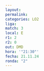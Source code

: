 ```yaml
---
layout: 
permalink: 
categories: LO2
liga: 
match: 3
local: E
r1: 2
r2: 0
out: DMD
hora: '"21:30"'
fecha: 21.11.24
ronda: "2"
---
```

